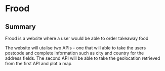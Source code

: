 <h1>Frood</h1>

<h2>Summary</h2>
<p>Frood is a website where a user would be able to order takeaway food</p>
<p>The website will utalise two APIs - one that will able to take the users postcode and complete information such as city and country for the address fields. The second API will be able to take the geolocation retrieved from the first API and plot a map.</p>
